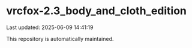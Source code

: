 # vrcfox-2.3_body_and_cloth_edition

Last updated: 2025-06-09 14:41:19

This repository is automatically maintained.
